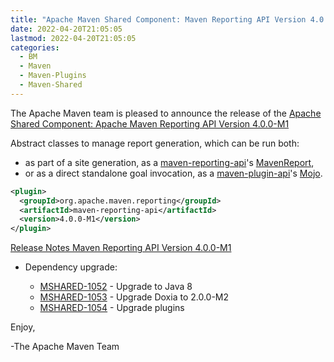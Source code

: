 ```yaml
---
title: "Apache Maven Shared Component: Maven Reporting API Version 4.0.0-M1 Released"
date: 2022-04-20T21:05:05
lastmod: 2022-04-20T21:05:05
categories:
  - BM
  - Maven
  - Maven-Plugins
  - Maven-Shared
---
```

The Apache Maven team is pleased to announce the release of the 
[Apache Shared Component: Apache Maven Reporting API Version 4.0.0-M1](https://maven.apache.org/shared/maven-reporting-api/)

Abstract classes to manage report generation, which can be run both:

 * as part of a site generation, as a [maven-reporting-api](https://maven.apache.org/shared/maven-reporting-api/)'s [MavenReport](https://maven.apache.org/shared/maven-reporting-api/apidocs/org/apache/maven/reporting/MavenReport.html),
 * or as a direct standalone goal invocation, as a [maven-plugin-api](https://maven.apache.org/ref/current/maven-plugin-api/)'s [Mojo](https://maven.apache.org/ref/current/maven-plugin-api/apidocs/org/apache/maven/plugin/Mojo.html).


```xml
<plugin>
  <groupId>org.apache.maven.reporting</groupId>
  <artifactId>maven-reporting-api</artifactId>
  <version>4.0.0-M1</version>
</plugin>
```

<!-- more -->

[Release Notes Maven Reporting API Version 4.0.0-M1](https://issues.apache.org/jira/secure/ReleaseNote.jspa?version=12351595&styleName=Text&projectId=12317922)

* Dependency upgrade:
 
  * [MSHARED-1052](https://issues.apache.org/jira/browse/MSHARED-1052) - Upgrade to Java 8
  * [MSHARED-1053](https://issues.apache.org/jira/browse/MSHARED-1053) - Upgrade Doxia to 2.0.0-M2
  * [MSHARED-1054](https://issues.apache.org/jira/browse/MSHARED-1054) - Upgrade plugins


Enjoy,

-The Apache Maven Team
